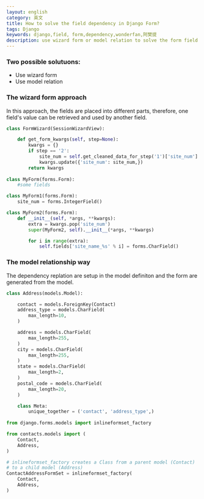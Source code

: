 ```yaml
---
layout: english
category: 英文
title: How to solve the field dependency in Django Form?
tags: Django
keywords: django,field, form,dependency,wonderfan,阿樊提
description: use wizard form or model relation to solve the form field dependency
---
```


### Two possible solutuons:

- Use wizard form
- Use model relation

### The wizard form approach

In this approach, the fields are placed into different parts, therefore, one field's value can be retrieved and used by another field. 

```python
class FormWizard(SessionWizardView):

    def get_form_kwargs(self, step=None):
        kwargs = {}
        if step == '2':
            site_num = self.get_cleaned_data_for_step('1')['site_num']
            kwargs.update({'site_num': site_num,})
        return kwargs 
        
class MyForm(forms.Form):
    #some fields

class MyForm1(forms.Form):
    site_num = forms.IntegerField()

class MyForm2(forms.Form):
    def __init__(self, *args, **kwargs):
        extra = kwargs.pop('site_num')
        super(MyForm2, self).__init__(*args, **kwargs)

        for i in range(extra):
            self.fields['site_name_%s' % i] = forms.CharField()        
```

### The model relationship way

The dependency replation are setup in the model definiton and the form are generated from the model.

```python
class Address(models.Model):

    contact = models.ForeignKey(Contact)
    address_type = models.CharField(
        max_length=10,
    )

    address = models.CharField(
        max_length=255,
    )
    city = models.CharField(
        max_length=255,
    )
    state = models.CharField(
        max_length=2,
    )
    postal_code = models.CharField(
        max_length=20,
    )

    class Meta:
        unique_together = ('contact', 'address_type',)
        
from django.forms.models import inlineformset_factory

from contacts.models import (
    Contact,
    Address,
)

# inlineformset_factory creates a Class from a parent model (Contact)
# to a child model (Address)
ContactAddressFormSet = inlineformset_factory(
    Contact,
    Address,
)        

```
